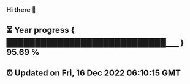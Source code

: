 ### Hi there 👋
⏳ Year progress { ████████████████████████████▁▁ } 95.69 %
---
⏰ Updated on Fri, 16 Dec 2022 06:10:15 GMT
---
